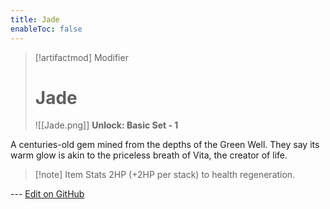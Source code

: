 ```yaml
---
title: Jade
enableToc: false
---
```

> [!artifactmod] Modifier
>
> # Jade
>
> ![[Jade.png]]
>**Unlock: Basic Set - 1** 

A centuries-old gem mined from the depths of the Green Well. They say its warm glow is akin to the priceless breath of Vita, the creator of life.

> [!note] Item Stats
> 2HP (+2HP per stack) to health regeneration.

--- [Edit on GitHub](https://github.com/Mondrethos/gatekeeperwiki/edit/main/content/Artifacts/Jade.md)